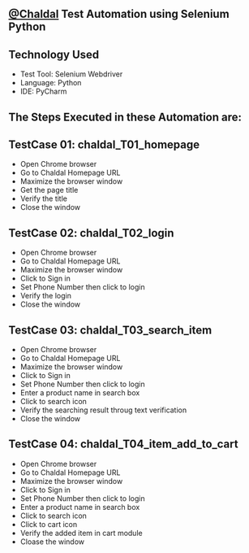 ## [@Chaldal](https://chaldal.com/) Test Automation using Selenium Python
## Technology Used
- Test Tool: Selenium Webdriver
- Language: Python
- IDE: PyCharm
## The Steps Executed in these Automation are: 
## TestCase 01: chaldal_T01_homepage
- Open Chrome browser
- Go to Chaldal Homepage URL
- Maximize the browser window
- Get the page title
- Verify the title
- Close the window
## TestCase 02: chaldal_T02_login
- Open Chrome browser
- Go to Chaldal Homepage URL
- Maximize the browser window
- Click to Sign in
- Set Phone Number then click to login
- Verify the login
- Close the window
## TestCase 03: chaldal_T03_search_item
- Open Chrome browser
- Go to Chaldal Homepage URL
- Maximize the browser window
- Click to Sign in
- Set Phone Number then click to login
- Enter a product name in search box
- Click to search icon
- Verify the searching result throug text verification
- Close the window
## TestCase 04: chaldal_T04_item_add_to_cart
- Open Chrome browser
- Go to Chaldal Homepage URL
- Maximize the browser window
- Click to Sign in
- Set Phone Number then click to login
- Enter a product name in search box
- Click to search icon
- Click to cart icon
- Verify the added item in cart module
- Cloase the window
